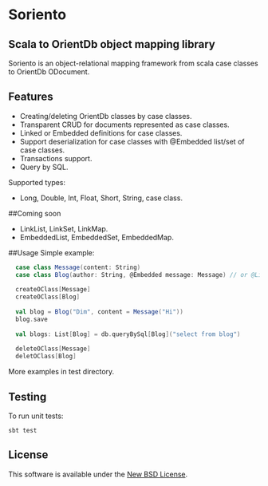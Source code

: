 Soriento
========

## Scala to OrientDb object mapping library

Soriento is an object-relational mapping framework from scala case classes to OrientDb ODocument.

## Features

 - Creating/deleting OrientDb classes by case classes.
 - Transparent CRUD for documents represented as case classes.
 - Linked or Embedded definitions for case classes.
 - Support deserialization for case classes with @Embedded list/set of case classes.
 - Transactions support.
 - Query by SQL.
 
Supported types:
- Long, Double, Int, Float, Short, String, case class.

##Coming soon
- LinkList, LinkSet, LinkMap.
- EmbeddedList, EmbeddedSet, EmbeddedMap.

##Usage
Simple example:
```scala
  case class Message(content: String)
  case class Blog(author: String, @Embedded message: Message) // or @Linked
  
  createOClass[Message]
  createOClass[Blog]
  
  val blog = Blog("Dim", content = Message("Hi"))
  blog.save
  
  val blogs: List[Blog] = db.queryBySql[Blog]("select from blog")
  
  deleteOClass[Message]
  deletOClass[Blog]
```

More examples in test directory.

## Testing
To run unit tests:

    sbt test
    
## License
This software is available under the [New BSD License](LICENSE).    
